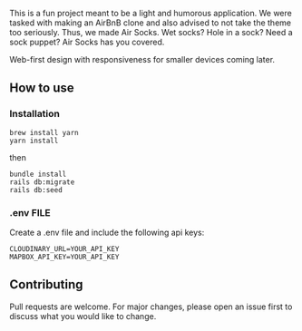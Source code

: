 This is a fun project meant to be a light and humorous application. We were tasked with making an AirBnB clone and also advised to not take the theme too seriously. Thus, we made Air Socks. Wet socks? Hole in a sock? Need a sock puppet? Air Socks has you covered.

Web-first design with responsiveness for smaller devices coming later.

## How to use

### Installation
```
brew install yarn
yarn install
```
then 
```
bundle install
rails db:migrate
rails db:seed
```

### .env FILE

Create a .env file and include the following api keys:

```
CLOUDINARY_URL=YOUR_API_KEY
MAPBOX_API_KEY=YOUR_API_KEY
```
## Contributing
Pull requests are welcome. For major changes, please open an issue first to discuss what you would like to change.

